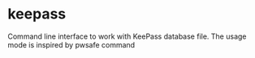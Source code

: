 keepass
=======

Command line interface to work with KeePass database file. The usage mode is inspired by pwsafe command